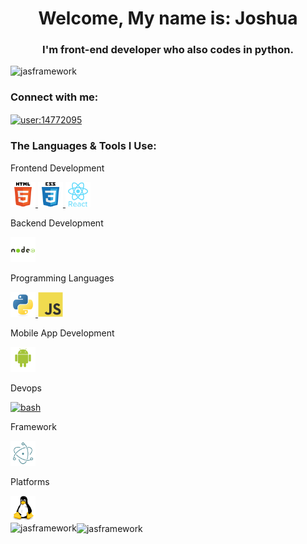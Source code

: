 <!--
### Welcome

Gonna edit this later...

![Github Stats](https://github-readme-stats.vercel.app/api?username=JASFramework&count_private=true&show_icons=true&include_all_commits=true&theme=gotham)
  
![Top Langs](https://github-readme-stats.vercel.app/api/top-langs/?username=JASFramework&hide=TeX&layout=compact&theme=gotham)

![Visitor Badge](https://visitor-badge.laobi.icu/badge?page_id=JASFramework.JASFramework)
-->

<h1 align="center">Welcome, My name is: Joshua</h1>
<h3 align="center">I'm front-end developer who also codes in python.</h3>

<p align="left"> <img src="https://komarev.com/ghpvc/?username=jasframework&label=Profile%20views&color=0e75b6&style=flat" alt="jasframework" /> </p>

<h3 align="left">Connect with me:</h3>
<p align="left">
<a href="https://stackoverflow.com/users/14772095" target="blank"><img align="center" src="https://raw.githubusercontent.com/rahuldkjain/github-profile-readme-generator/master/src/images/icons/Social/stack-overflow.svg" alt="user:14772095" height="30" width="40" /></a>
</p>

<h3 align="left">The Languages & Tools I Use:</h3>

<div align="background-color: red;"> 
  <p>Frontend Development</p>
  
  <a href="https://www.w3.org/html/" target="_blank"> <img src="https://raw.githubusercontent.com/devicons/devicon/master/icons/html5/html5-original-wordmark.svg" alt="html5" width="40" height="40"/> </a> 
  <a href="https://www.w3schools.com/css/" target="_blank"> <img src="https://raw.githubusercontent.com/devicons/devicon/master/icons/css3/css3-original-wordmark.svg" alt="css3" width="40" height="40"/> </a> 
  <a href="https://reactjs.org/" target="_blank"> <img src="https://raw.githubusercontent.com/devicons/devicon/master/icons/react/react-original-wordmark.svg" alt="react" width="40" height="40"/> </a> 
  
  <p>Backend Development</p>
  
  <a href="https://nodejs.org" target="_blank"> <img src="https://raw.githubusercontent.com/devicons/devicon/master/icons/nodejs/nodejs-original-wordmark.svg" alt="nodejs" width="40" height="40"/> </a> 
  
  <p>Programming Languages</p>
  
  <a href="https://www.python.org" target="_blank"> <img src="https://raw.githubusercontent.com/devicons/devicon/master/icons/python/python-original.svg" alt="python" width="40" height="40"/> </a> 
  <a href="https://developer.mozilla.org/en-US/docs/Web/JavaScript" target="_blank"> <img src="https://raw.githubusercontent.com/devicons/devicon/master/icons/javascript/javascript-original.svg" alt="javascript" width="40" height="40"/> </a> 
  
  <p>Mobile App Development</p>
  
  <a href="https://developer.android.com" target="_blank"> <img src="https://raw.githubusercontent.com/devicons/devicon/master/icons/android/android-original-wordmark.svg" alt="android" width="40" height="40"/> </a> 
  
  <p>Devops</p>
  
  <a href="https://www.gnu.org/software/bash/" target="_blank"> <img src="https://www.vectorlogo.zone/logos/gnu_bash/gnu_bash-icon.svg" alt="bash" width="40" height="40"/> </a> 
  
  <p>Framework</p>
  
  <a href="https://www.electronjs.org" target="_blank"> <img src="https://raw.githubusercontent.com/devicons/devicon/master/icons/electron/electron-original.svg" alt="electron" width="40" height="40"/> </a> 
  
  <p>Platforms</p>
  <a href="https://www.linux.org/" target="_blank"> <img src="https://raw.githubusercontent.com/devicons/devicon/master/icons/linux/linux-original.svg" alt="linux" width="40" height="40"/> </a> 
  </div>

<!-- Stats -->
<div>
  <img align="left" src="https://github-readme-stats.vercel.app/api/top-langs?username=jasframework&show_icons=true&locale=en&layout=compact&theme=gotham" alt="jasframework" />
  
  <img align="center" src="https://github-readme-stats.vercel.app/api?username=jasframework&show_icons=true&locale=en&theme=gotham" alt="jasframework" />
</div
